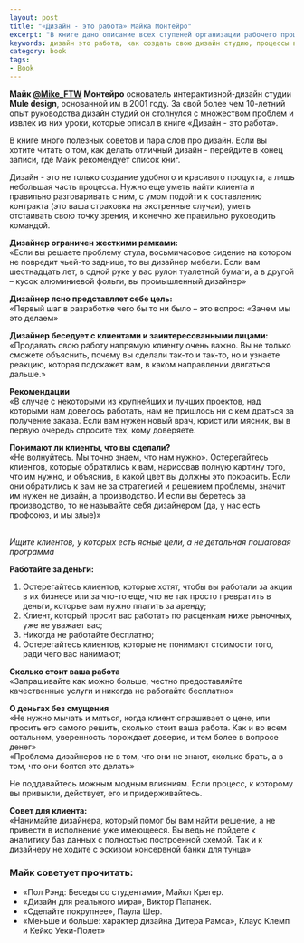 ```yaml
---
layout: post
title: "«Дизайн - это работа» Майка Монтейро"
excerpt: "В книге дано описание всех ступеней организации рабочего процесса дизайн-компании. Майк утверждает, что работа дизайнера – не только талант, но и бизнес. Благодаря этой книге вы можете научиться у Монтейро искусству предоставления услуг, ценить свою работу и получать за это вознаграждение"
keywords: дизайн это работа, как создать свою дизайн студию, процессы в дизайн студии, книга про дизайн, Майк Монтейро
category: book
tags:
- Book
---
```


**Майк [@Mike_FTW](http://twitter.com/Mike_FTW) Монтейро** основатель интерактивной-дизайн студии **Mule design**, основанной им в 2001 году.
За свой более чем 10-летний опыт руководства дизайн студий он столнулся с множеством проблем и извлек из них уроки, которые описал в книге «Дизайн - это работа».

В книге много полезных советов и пара слов про дизайн. Если вы хотите читать о том, как делать отличный дизайн - перейдите в конец записи, где Майк рекомендует список книг.

Дизайн - это не только создание удобного и красивого продукта, а лишь небольшая часть процесса.
Нужно еще уметь найти клиента и правильно разговаривать с ним, с умом подойти к составлению контракта (это ваша страховка на экстренные случаи), уметь отстаивать свою точку зрения, и конечно же правильно руководить командой.

<b>Дизайнер ограничен жесткими рамками:</b><br> «Если вы решаете проблему стула, восьмичасовое сидение на котором не повредит чьей-то заднице, то вы дизайнер мебели. Если вам шестнадцать лет, в одной руке у вас рулон туалетной бумаги, а в другой – кусок алюминиевой фольги, вы промышленный дизайнер»

<b>Дизайнер ясно представляет себе цель:</b><br> «Первый шаг в разработке чего бы то ни было – это вопрос: «Зачем мы это делаем»

<b>Дизайнер беседует с клиентами и заинтересованными лицами:</b><br> «Продавать свою работу напрямую клиенту очень важно. Вы не только сможете объяснить, почему вы сделали так-то и так-то, но и узнаете реакцию, которая подскажет вам, в каком направлении двигаться дальше.»

<b>Рекомендации</b><br> «В случае с некоторыми из крупнейших и лучших проектов, над которыми нам довелось работать, нам не пришлось ни с кем драться за получение заказа. Если вам нужен новый врач, юрист или мясник, вы в первую очередь спросите тех, кому доверяете.

<b>Понимают ли клиенты, что вы сделали?</b><br> «Не волнуйтесь. Мы точно знаем, что нам нужно». Остерегайтесь клиентов, которые обратились к вам, нарисовав полную картину того, что им нужно, и объяснив, в какой цвет вы должны это покрасить. Если они обратились к вам не за стратегией и решением проблемы, значит им нужен не дизайн, а производство. И если вы беретесь за производство, то не называйте себя дизайнером (да, у нас есть профсоюз, и мы злые)»

<br><i>Ищите клиентов, у которых есть ясные цели, а не детальная пошаговая программа</i>

<b>Работайте за деньги:</b><br>

1. Остерегайтесь клиентов, которые хотят, чтобы вы работали за акции в их бизнесе или за что-то еще, что не так просто превратить в деньги, которые вам нужно платить за аренду;<br>
2. Клиент, который просит вас работать по расценкам ниже рыночных, уже не уважает вас;<br>
3. Никогда не работайте бесплатно;<br>
4. Остерегайтесь клиентов, которые не понимают стоимости того, ради чего вас нанимают;

<b>Сколько стоит ваша работа</b><br> «Запрашивайте как можно больше, честно предоставляйте качественные услуги и никогда не работайте бесплатно»

<b>О деньгах без смущения</b><br> «Не нужно мычать и мяться, когда клиент спрашивает о цене, или просить его самого решить, сколько стоит ваша работа. Как и во всем остальном, уверенность порождает доверие, и тем более в вопросе денег»<br>
«Проблема дизайнеров не в том, что они не знают, сколько брать, а в том, что они боятся это делать»

Не поддавайтесь можным модным влияниям. Если процесс, к которому вы привыкли, действует, его и придерживайтесь.

<b>Совет для клиента:</b><br> «Нанимайте дизайнера, который помог бы вам найти решение, а не привести в исполнение уже имеющееся. Вы ведь не пойдете к аналитику баз данных с полностью построенной схемой. Так и к дизайнеру не ходите с эскизом консервной банки для тунца»

### Майк советует прочитать:

- «Пол Рэнд: Беседы со студентами», Майкл Крегер.
- «Дизайн для реального мира», Виктор Папанек.
- «Сделайте покрупнее», Паула Шер.
- «Меньше и больше: характер дизайна Дитера Рамса», Клаус Клемп и Кейко Уеки-Полет»